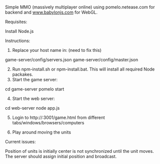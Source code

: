 Simple MMO (massively multiplayer online) using pomelo.netease.com for backend and www.babylonjs.com for WebGL.

Requisites:

Install Node.js

Instructions:

1. Replace your host name in: (need to fix this)

game-server/config/servers.json
game-server/config/master.json

2. Run npm-install.sh or npm-install.bat. This will install all required Node packakes.
3. Start the game server:

cd game-server
pomelo start

4. Start the web server:

cd web-server
node app.js

5. Login to http://<your host name>:3001/game.html from different tabs/windows/browsers/computers

6. Play around moving the units



Current issues:

Position of units is initially center is not synchronized until the unit moves.
The server should assign initial position and broadcast.
